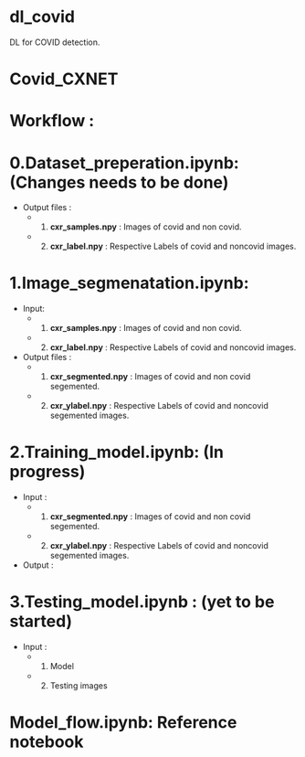# dl_covid
DL for COVID detection.

# Covid_CXNET

# Workflow :
# 0.Dataset_preperation.ipynb: (Changes needs to be done)
  - Output files :
    - 1. **cxr_samples.npy** : Images of covid and non covid.
    - 2. **cxr_label.npy**   : Respective Labels of covid and noncovid images.
    
# 1.Image_segmenatation.ipynb:
  - Input:
    - 1. **cxr_samples.npy** : Images of covid and non covid.
    - 2. **cxr_label.npy**   : Respective Labels of covid and noncovid images.
  - Output files :
    - 1. **cxr_segmented.npy** : Images of covid and non covid segemented.
    - 2. **cxr_ylabel.npy**   : Respective Labels of covid and noncovid segemented images.
    
# 2.Training_model.ipynb: (In progress)
  - Input  :
    - 1. **cxr_segmented.npy** : Images of covid and non covid segemented.
    - 2. **cxr_ylabel.npy**   : Respective Labels of covid and noncovid segemented images.
  - Output :
      
# 3.Testing_model.ipynb : (yet to be started) 
  - Input : 
    - 1. Model
    - 2. Testing images
    
# Model_flow.ipynb: Reference notebook
      

